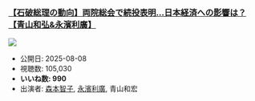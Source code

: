 ### [【石破総理の動向】両院総会で続投表明...日本経済への影響は？【青山和弘&永濱利廣】](https://www.youtube.com/watch?v=lJ5qNDYVJ8A)
[![](https://img.youtube.com/vi/lJ5qNDYVJ8A/sddefault.jpg)](https://www.youtube.com/watch?v=lJ5qNDYVJ8A)
-   公開日: 2025-08-08
-   視聴数: 105,030
-   **いいね数: 990**
-   出演者: [森本智子](/rehacq_fan/people/森本智子 "wikilink"), [永濱利廣](/rehacq_fan/people/永濱利廣 "wikilink"), 青山和宏
